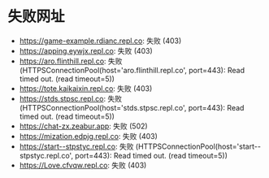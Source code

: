 # 失败网址
- https://game-example.rdianc.repl.co: 失败 (403)
- https://apping.eywjx.repl.co: 失败 (403)
- https://aro.flinthill.repl.co: 失败 (HTTPSConnectionPool(host='aro.flinthill.repl.co', port=443): Read timed out. (read timeout=5))
- https://tote.kaikaixin.repl.co: 失败 (403)
- https://stds.stpsc.repl.co: 失败 (HTTPSConnectionPool(host='stds.stpsc.repl.co', port=443): Read timed out. (read timeout=5))
- https://chat-zx.zeabur.app: 失败 (502)
- https://mization.edpjg.repl.co: 失败 (403)
- https://start--stpstyc.repl.co: 失败 (HTTPSConnectionPool(host='start--stpstyc.repl.co', port=443): Read timed out. (read timeout=5))
- https://Love.cfvqw.repl.co: 失败 (403)
